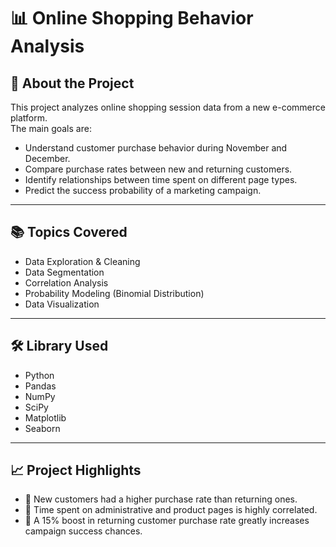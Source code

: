 
# 📊 Online Shopping Behavior Analysis

## 🧠 About the Project
This project analyzes online shopping session data from a new e-commerce platform.  
The main goals are:
- Understand customer purchase behavior during November and December.
- Compare purchase rates between new and returning customers.
- Identify relationships between time spent on different page types.
- Predict the success probability of a marketing campaign.

---

## 📚 Topics Covered
- Data Exploration & Cleaning
- Data Segmentation
- Correlation Analysis
- Probability Modeling (Binomial Distribution)
- Data Visualization

---

## 🛠️ Library Used
- Python
- Pandas
- NumPy
- SciPy
- Matplotlib
- Seaborn

---

## 📈 Project Highlights
- 📌 New customers had a higher purchase rate than returning ones.
- 📌 Time spent on administrative and product pages is highly correlated.
- 📌 A 15% boost in returning customer purchase rate greatly increases campaign success chances.

